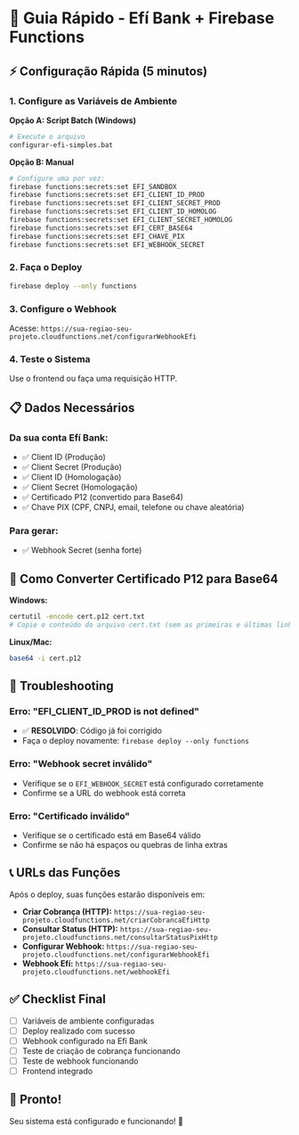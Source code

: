# 🚀 Guia Rápido - Efí Bank + Firebase Functions

## ⚡ Configuração Rápida (5 minutos)

### 1. **Configure as Variáveis de Ambiente**

**Opção A: Script Batch (Windows)**
```bash
# Execute o arquivo
configurar-efi-simples.bat
```

**Opção B: Manual**
```bash
# Configure uma por vez:
firebase functions:secrets:set EFI_SANDBOX
firebase functions:secrets:set EFI_CLIENT_ID_PROD
firebase functions:secrets:set EFI_CLIENT_SECRET_PROD
firebase functions:secrets:set EFI_CLIENT_ID_HOMOLOG
firebase functions:secrets:set EFI_CLIENT_SECRET_HOMOLOG
firebase functions:secrets:set EFI_CERT_BASE64
firebase functions:secrets:set EFI_CHAVE_PIX
firebase functions:secrets:set EFI_WEBHOOK_SECRET
```

### 2. **Faça o Deploy**
```bash
firebase deploy --only functions
```

### 3. **Configure o Webhook**
Acesse: `https://sua-regiao-seu-projeto.cloudfunctions.net/configurarWebhookEfi`

### 4. **Teste o Sistema**
Use o frontend ou faça uma requisição HTTP.

## 📋 Dados Necessários

### **Da sua conta Efí Bank:**
- ✅ Client ID (Produção)
- ✅ Client Secret (Produção)  
- ✅ Client ID (Homologação)
- ✅ Client Secret (Homologação)
- ✅ Certificado P12 (convertido para Base64)
- ✅ Chave PIX (CPF, CNPJ, email, telefone ou chave aleatória)

### **Para gerar:**
- ✅ Webhook Secret (senha forte)

## 🔧 Como Converter Certificado P12 para Base64

**Windows:**
```bash
certutil -encode cert.p12 cert.txt
# Copie o conteúdo do arquivo cert.txt (sem as primeiras e últimas linhas)
```

**Linux/Mac:**
```bash
base64 -i cert.p12
```

## 🚨 Troubleshooting

### **Erro: "EFI_CLIENT_ID_PROD is not defined"**
- ✅ **RESOLVIDO**: Código já foi corrigido
- Faça o deploy novamente: `firebase deploy --only functions`

### **Erro: "Webhook secret inválido"**
- Verifique se o `EFI_WEBHOOK_SECRET` está configurado corretamente
- Confirme se a URL do webhook está correta

### **Erro: "Certificado inválido"**
- Verifique se o certificado está em Base64 válido
- Confirme se não há espaços ou quebras de linha extras

## 📞 URLs das Funções

Após o deploy, suas funções estarão disponíveis em:

- **Criar Cobrança (HTTP):** `https://sua-regiao-seu-projeto.cloudfunctions.net/criarCobrancaEfiHttp`
- **Consultar Status (HTTP):** `https://sua-regiao-seu-projeto.cloudfunctions.net/consultarStatusPixHttp`
- **Configurar Webhook:** `https://sua-regiao-seu-projeto.cloudfunctions.net/configurarWebhookEfi`
- **Webhook Efí:** `https://sua-regiao-seu-projeto.cloudfunctions.net/webhookEfi`

## ✅ Checklist Final

- [ ] Variáveis de ambiente configuradas
- [ ] Deploy realizado com sucesso
- [ ] Webhook configurado na Efí Bank
- [ ] Teste de criação de cobrança funcionando
- [ ] Teste de webhook funcionando
- [ ] Frontend integrado

## 🎉 Pronto!

Seu sistema está configurado e funcionando! 🚀 